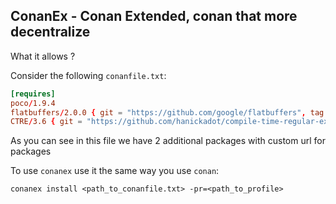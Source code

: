 ## ConanEx - Conan Extended, conan that more decentralize

What it allows ?

Consider the following `conanfile.txt`:

```toml
[requires]
poco/1.9.4
flatbuffers/2.0.0 { git = "https://github.com/google/flatbuffers", tag = "v2.0.0" }
CTRE/3.6 { git = "https://github.com/hanickadot/compile-time-regular-expressions" }
```
As you can see in this file we have 2 additional packages with custom url for packages

To use `conanex` use it the same way you use `conan`:
```console
conanex install <path_to_conanfile.txt> -pr=<path_to_profile>
```
